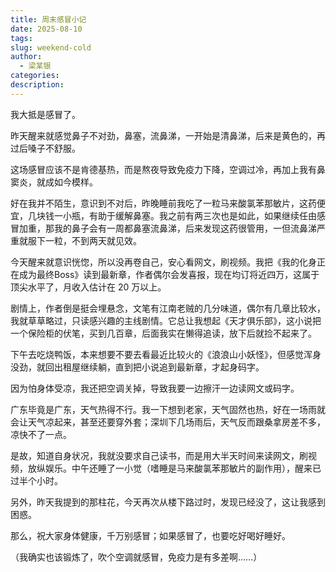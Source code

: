 ```yaml
---
title: 周末感冒小记
date: 2025-08-10
tags: 
slug: weekend-cold
author:
  - 梁某银
categories: 
description:
---
```

我大抵是感冒了。

昨天醒来就感觉鼻子不对劲，鼻塞，流鼻涕，一开始是清鼻涕，后来是黄色的，再过后嗓子不舒服。

这场感冒应该不是肯德基热，而是熬夜导致免疫力下降，空调过冷，再加上我有鼻窦炎，就成如今模样。

好在我并不陌生，意识到不对后，昨晚睡前我吃了一粒马来酸氯苯那敏片，这药便宜，几块钱一小瓶，有助于缓解鼻塞。我之前有两三次也是如此，如果继续任由感冒加重，那我的鼻子会有一周都鼻塞流鼻涕，后来发现这药很管用，一但流鼻涕严重就服下一粒，不到两天就见效。

今天醒来就意识恍惚，所以没再卷自己，安心看网文，刷视频。我把《我的化身正在成为最终Boss》读到最新章，作者偶尔会发喜报，现在均订将近四万，这属于顶尖水平了，月收入估计在 20 万以上。

剧情上，作者倒是挺会埋悬念，文笔有江南老贼的几分味道，偶尔有几章比较水，我就草草略过，只读感兴趣的主线剧情。它总让我想起《天才俱乐部》，这小说把一个保险柜的伏笔，买到几百章，后面我实在懒得追读，放下后就捡不起来了。

下午去吃烧鸭饭，本来想要不要去看最近比较火的《浪浪山小妖怪》，但感觉浑身没劲，就回出租屋继续躺，直到把小说追到最新章，才起身码字。

因为怕身体受凉，我还把空调关掉，导致我要一边擦汗一边读网文或码字。

广东毕竟是广东，天气热得不行。我一下想到老家，天气固然也热，好在一场雨就会让天气凉起来，甚至还要穿外套；深圳下几场雨后，天气反而跟桑拿房差不多，凉快不了一点。

是故，知道自身状况，我就没要求自己读书，而是用大半天时间来读网文，刷视频，放纵娱乐。中午还睡了一小觉（嗜睡是马来酸氯苯那敏片的副作用），醒来已过半个小时。

另外，昨天我提到的那柱花，今天再次从楼下路过时，发现已经没了，这让我感到困惑。

那么，祝大家身体健康，千万别感冒；如果感冒了，也要吃好喝好睡好。

（我确实也该锻炼了，吹个空调就感冒，免疫力是有多差啊……）